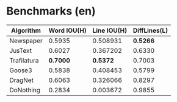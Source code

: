 # Benchmarks (en)
| Algorithm |Word IOU(H)|Line IOU(H)|DiffLines(L)|
|-----------|-----------|-----------|------------|
|Newspaper  |     0.5935|   0.508931|**0.5266**  |
|JusText    |     0.6027|   0.367202|      0.6330|
|Trafilatura|**0.7000** |**0.5372** |      0.7003|
|Goose3     |     0.5838|   0.408453|      0.5799|
|DragNet    |     0.6063|   0.326066|      0.8297|
|DoNothing  |     0.2834|   0.003672|      0.9855|

